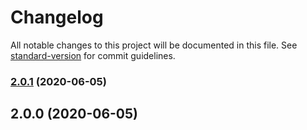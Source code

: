 # Changelog

All notable changes to this project will be documented in this file. See [standard-version](https://github.com/conventional-changelog/standard-version) for commit guidelines.

### [2.0.1](https://github.com/norviah/sheets/compare/v2.0.0...v2.0.1) (2020-06-05)

## 2.0.0 (2020-06-05)
